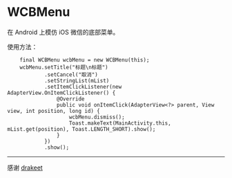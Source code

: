 # WCBMenu

在 Android 上模仿 iOS 微信的底部菜单。

使用方法：

        final WCBMenu wcbMenu = new WCBMenu(this);
        wcbMenu.setTitle("标题\n标题")
                .setCancel("取消")
                .setStringList(mList)
                .setItemClickListener(new AdapterView.OnItemClickListener() {
                    @Override
                    public void onItemClick(AdapterView<?> parent, View view, int position, long id) {
                        wcbMenu.dismiss();
                        Toast.makeText(MainActivity.this, mList.get(position), Toast.LENGTH_SHORT).show();
                    }
                })
                .show();

---
感谢 [drakeet](https://github.com/drakeet)
